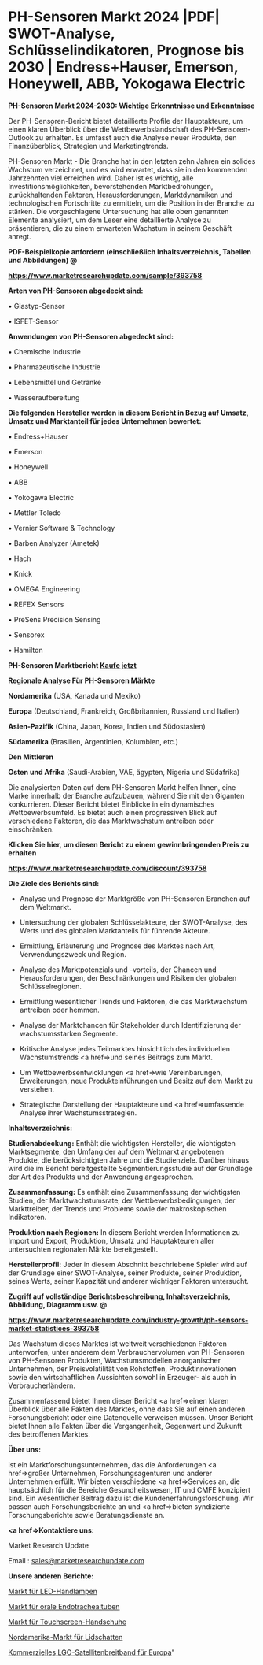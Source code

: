 # PH-Sensoren Markt 2024 |PDF| SWOT-Analyse, Schlüsselindikatoren, Prognose bis 2030 | Endress+Hauser, Emerson, Honeywell, ABB, Yokogawa Electric

<strong>PH-Sensoren Markt 2024-2030: Wichtige Erkenntnisse und Erkenntnisse</strong>

Der PH-Sensoren-Bericht bietet detaillierte Profile der Hauptakteure, um einen klaren Überblick über die Wettbewerbslandschaft des PH-Sensoren-Outlook zu erhalten. Es umfasst auch die Analyse neuer Produkte, den Finanzüberblick, Strategien und Marketingtrends.

PH-Sensoren Markt - Die Branche hat in den letzten zehn Jahren ein solides Wachstum verzeichnet, und es wird erwartet, dass sie in den kommenden Jahrzehnten viel erreichen wird. Daher ist es wichtig, alle Investitionsmöglichkeiten, bevorstehenden Marktbedrohungen, zurückhaltenden Faktoren, Herausforderungen, Marktdynamiken und technologischen Fortschritte zu ermitteln, um die Position in der Branche zu stärken. Die vorgeschlagene Untersuchung hat alle oben genannten Elemente analysiert, um dem Leser eine detaillierte Analyse zu präsentieren, die zu einem erwarteten Wachstum in seinem Geschäft anregt.



<strong><b>PDF-Beispielkopie anfordern (einschließlich Inhaltsverzeichnis, Tabellen und Abbildungen) @ </b></strong>

<strong><a href=https://www.marketresearchupdate.com/sample/393758>

<strong>https://www.marketresearchupdate.com/sample/393758</u></a></strong></strong>



<strong>Arten von PH-Sensoren abgedeckt sind:</strong>

• Glastyp-Sensor

• ISFET-Sensor



<strong>Anwendungen von PH-Sensoren abgedeckt sind:</strong>

• Chemische Industrie

• Pharmazeutische Industrie

• Lebensmittel und Getränke

• Wasseraufbereitung



<strong>Die folgenden Hersteller werden in diesem Bericht in Bezug auf Umsatz, Umsatz und Marktanteil für jedes Unternehmen bewertet:</strong>

• Endress+Hauser

• Emerson

• Honeywell

• ABB

• Yokogawa Electric

• Mettler Toledo

• Vernier Software & Technology

• Barben Analyzer (Ametek)

• Hach

• Knick

• OMEGA Engineering

• REFEX Sensors

• PreSens Precision Sensing

• Sensorex

• Hamilton



<strong>PH-Sensoren Marktbericht <a href=https://www.marketresearchupdate.com/buynow/393758>Kaufe jetzt</a></strong>



<strong>Regionale Analyse Für PH-Sensoren Märkte</strong>



<strong>Nordamerika</strong> (USA, Kanada und Mexiko)



<strong>Europa</strong> (Deutschland, Frankreich, Großbritannien, Russland und Italien)



<strong>Asien-Pazifik</strong> (China, Japan, Korea, Indien und Südostasien)



<strong>Südamerika</strong> (Brasilien, Argentinien, Kolumbien, etc.)



<strong>Den Mittleren</strong> 

<strong>Osten und Afrika</strong> (Saudi-Arabien, VAE, ägypten, Nigeria und Südafrika)

Die analysierten Daten auf dem PH-Sensoren Markt helfen Ihnen, eine Marke innerhalb der Branche aufzubauen, während Sie mit den Giganten konkurrieren. Dieser Bericht bietet Einblicke in ein dynamisches Wettbewerbsumfeld. Es bietet auch einen progressiven Blick auf verschiedene Faktoren, die das Marktwachstum antreiben oder einschränken.



<strong>Klicken Sie hier, um diesen Bericht zu einem gewinnbringenden Preis zu erhalten
</strong>

<strong><a href=https://www.marketresearchupdate.com/discount/393758>https://www.marketresearchupdate.com/discount/393758</b></u></strong></a>



<strong>Die Ziele des Berichts sind:</strong>

- Analyse und Prognose der Marktgröße von PH-Sensoren Branchen auf dem Weltmarkt.

- Untersuchung der globalen Schlüsselakteure, der SWOT-Analyse, des Werts und des globalen Marktanteils für führende Akteure.

- Ermittlung, Erläuterung und Prognose des Marktes nach Art, Verwendungszweck und Region.

- Analyse des Marktpotenzials und -vorteils, der Chancen und Herausforderungen, der Beschränkungen und Risiken der globalen Schlüsselregionen.

- Ermittlung wesentlicher Trends und Faktoren, die das Marktwachstum antreiben oder hemmen.

- Analyse der Marktchancen für Stakeholder durch Identifizierung der wachstumsstarken Segmente.

- Kritische Analyse jedes Teilmarktes hinsichtlich des individuellen Wachstumstrends <a href=>und</a> seines Beitrags zum Markt.

- Um Wettbewerbsentwicklungen <a href=>wie</a> Vereinbarungen, Erweiterungen, neue Produkteinführungen und Besitz auf dem Markt zu verstehen.

- Strategische Darstellung der Hauptakteure und <a href=>umfas</a>sende Analyse ihrer Wachstumsstrategien.



<strong>Inhaltsverzeichnis:</strong>



<strong>Studienabdeckung:</strong> Enthält die wichtigsten Hersteller, die wichtigsten Marktsegmente, den Umfang der auf dem Weltmarkt angebotenen Produkte, die berücksichtigten Jahre und die Studienziele. Darüber hinaus wird die im Bericht bereitgestellte Segmentierungsstudie auf der Grundlage der Art des Produkts und der Anwendung angesprochen.



<strong>Zusammenfassung:</strong> Es enthält eine Zusammenfassung der wichtigsten Studien, der Marktwachstumsrate, der Wettbewerbsbedingungen, der Markttreiber, der Trends und Probleme sowie der makroskopischen Indikatoren.



<strong>Produktion nach Regionen:</strong> In diesem Bericht werden Informationen zu Import und Export, Produktion, Umsatz und Hauptakteuren aller untersuchten regionalen Märkte bereitgestellt.



<strong>Herstellerprofil:</strong> Jeder in diesem Abschnitt beschriebene Spieler wird auf der Grundlage einer SWOT-Analyse, seiner Produkte, seiner Produktion, seines Werts, seiner Kapazität und anderer wichtiger Faktoren untersucht.



<strong><b>Zugriff auf vollständige Berichtsbeschreibung, Inhaltsverzeichnis, Abbildung, Diagramm usw. @ </b></strong>

<strong><a href=https://www.marketresearchupdate.com/industry-growth/ph-sensors-market-statistices-393758>https://www.marketresearchupdate.com/industry-growth/ph-sensors-market-statistices-393758</a></strong>

Das Wachstum dieses Marktes ist weltweit verschiedenen Faktoren unterworfen, unter anderem dem Verbrauchervolumen von PH-Sensoren von PH-Sensoren Produkten, Wachstumsmodellen anorganischer Unternehmen, der Preisvolatilität von Rohstoffen, Produktinnovationen sowie den wirtschaftlichen Aussichten sowohl in Erzeuger- als auch in Verbraucherländern.

Zusammenfassend bietet Ihnen dieser Bericht <a href=>einen</a> klaren Überblick über alle Fakten des Marktes, ohne dass Sie auf einen anderen Forschungsbericht oder eine Datenquelle verweisen müssen. Unser Bericht bietet Ihnen alle Fakten über die Vergangenheit, Gegenwart und Zukunft des betroffenen Marktes.



<strong>Über uns:</strong>

 ist ein Marktforschungsunternehmen, das die Anforderungen <a href=>großer</a> Unternehmen, Forschungsagenturen und anderer Unternehmen erfüllt. Wir bieten verschiedene <a href=>Services</a> an, die hauptsächlich für die Bereiche Gesundheitswesen, IT und CMFE konzipiert sind. Ein wesentlicher Beitrag dazu ist die Kundenerfahrungsforschung. Wir passen auch Forschungsberichte an und <a href=>bieten</a> syndizierte Forschungsberichte sowie Beratungsdienste an.



<strong><a href=>Kontaktiere uns:</a></strong>

Market Research Update

Email : sales@marketresearchupdate.com



<strong>Unsere anderen Berichte:</strong>

<a href=https://www.linkedin.com/pulse/led-hand-lamp-market-opportunities-stay-ahead>Markt für LED-Handlampen</a>

<a href=https://www.linkedin.com/pulse/oral-endotracheal-tube-market-analysis-segment>Markt für orale Endotrachealtuben</a>

<a href=https://www.linkedin.com/pulse/touch-screen-gloves-market-sizing-up-anticipating-trends>Markt für Touchscreen-Handschuhe</a>

<a href=https://www.linkedin.com/pulse/north-america-eye-shadow-market-2023-top-industry>Nordamerika-Markt für Lidschatten</a>

<a href=https://www.linkedin.com/pulse/europe-commercial-lgo-satellite-broadband>Kommerzielles LGO-Satellitenbreitband für Europa</a>"
